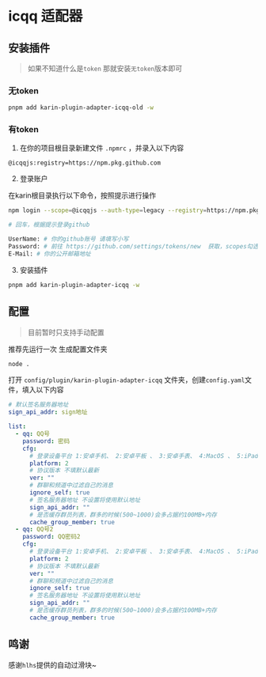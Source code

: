 # icqq 适配器

## 安装插件

> 如果不知道什么是`token` 那就安装`无token`版本即可

### 无token

```bash
pnpm add karin-plugin-adapter-icqq-old -w
```

### 有token

1. 在你的项目根目录新建文件 `.npmrc` ，并录入以下内容

```text
@icqqjs:registry=https://npm.pkg.github.com
```

2. 登录账户

在karin根目录执行以下命令，按照提示进行操作

```bash
npm login --scope=@icqqjs --auth-type=legacy --registry=https://npm.pkg.github.com

# 回车，根据提示登录github

UserName: # 你的github账号 请填写小写
Password: # 前往 https://github.com/settings/tokens/new  获取，scopes勾选 read:packages 
E-Mail: # 你的公开邮箱地址
```

3. 安装插件

```bash
pnpm add karin-plugin-adapter-icqq -w
```

## 配置

> 目前暂时只支持手动配置

推荐先运行一次 生成配置文件夹

```bash
node .
```

打开 `config/plugin/karin-plugin-adapter-icqq` 文件夹，创建`config.yaml`文件，填入以下内容

```yaml
# 默认签名服务器地址
sign_api_addr: sign地址

list:
  - qq: QQ号
    password: 密码
    cfg:
      # 登录设备平台 1:安卓手机、 2:安卓平板 、 3:安卓手表、 4:MacOS 、 5:iPad 、 6:Tim
      platform: 2
      # 协议版本 不填默认最新
      ver: ""
      # 群聊和频道中过滤自己的消息
      ignore_self: true
      # 签名服务器地址 不设置将使用默认地址
      sign_api_addr: ""
      # 是否缓存群员列表，群多的时候(500~1000)会多占据约100MB+内存
      cache_group_member: true
  - qq: QQ号2
    password: QQ密码2
    cfg:
      # 登录设备平台 1:安卓手机、 2:安卓平板 、 3:安卓手表、 4:MacOS 、 5:iPad 、 6:Tim
      platform: 2
      # 协议版本 不填默认最新
      ver: ""
      # 群聊和频道中过滤自己的消息
      ignore_self: true
      # 签名服务器地址 不设置将使用默认地址
      sign_api_addr: ""
      # 是否缓存群员列表，群多的时候(500~1000)会多占据约100MB+内存
      cache_group_member: true

```

## 鸣谢

感谢`hlhs`提供的自动过滑块~
